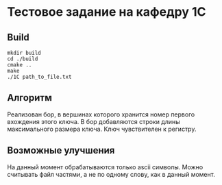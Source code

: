 # Тестовое задание на кафедру 1C

## Build
```
mkdir build
cd ./build
cmake ..
make
./1C path_to_file.txt
```

## Алгоритм
Реализован бор, в вершинах которого хранится номер первого вхождения этого ключа. В бор добавляются строки длины максимального размера ключа. Ключ чувствителен к регистру.

## Возможные улучшения
На данный момент обрабатываются только ascii символы. Можно считывать файл частями, а не по одному слову, как в данный момент.